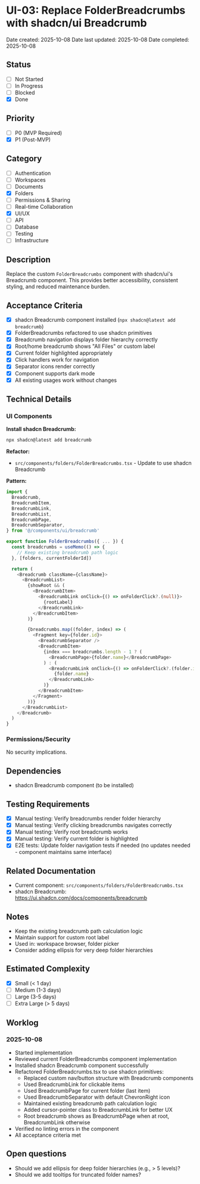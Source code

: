 # UI-03: Replace FolderBreadcrumbs with shadcn/ui Breadcrumb

Date created: 2025-10-08
Date last updated: 2025-10-08
Date completed: 2025-10-08

## Status

- [ ] Not Started
- [ ] In Progress
- [ ] Blocked
- [x] Done

## Priority

- [ ] P0 (MVP Required)
- [x] P1 (Post-MVP)

## Category

- [ ] Authentication
- [ ] Workspaces
- [ ] Documents
- [x] Folders
- [ ] Permissions & Sharing
- [ ] Real-time Collaboration
- [x] UI/UX
- [ ] API
- [ ] Database
- [ ] Testing
- [ ] Infrastructure

## Description

Replace the custom `FolderBreadcrumbs` component with shadcn/ui's Breadcrumb component. This provides better accessibility, consistent styling, and reduced maintenance burden.

## Acceptance Criteria

- [x] shadcn Breadcrumb component installed (`npx shadcn@latest add breadcrumb`)
- [x] FolderBreadcrumbs refactored to use shadcn primitives
- [x] Breadcrumb navigation displays folder hierarchy correctly
- [x] Root/home breadcrumb shows "All Files" or custom label
- [x] Current folder highlighted appropriately
- [x] Click handlers work for navigation
- [x] Separator icons render correctly
- [x] Component supports dark mode
- [x] All existing usages work without changes

## Technical Details

### UI Components

**Install shadcn Breadcrumb:**
```bash
npx shadcn@latest add breadcrumb
```

**Refactor:**
- `src/components/folders/FolderBreadcrumbs.tsx` - Update to use shadcn Breadcrumb

**Pattern:**

```typescript
import {
  Breadcrumb,
  BreadcrumbItem,
  BreadcrumbLink,
  BreadcrumbList,
  BreadcrumbPage,
  BreadcrumbSeparator,
} from '@/components/ui/breadcrumb'

export function FolderBreadcrumbs({ ... }) {
  const breadcrumbs = useMemo(() => {
    // Keep existing breadcrumb path logic
  }, [folders, currentFolderId])

  return (
    <Breadcrumb className={className}>
      <BreadcrumbList>
        {showRoot && (
          <BreadcrumbItem>
            <BreadcrumbLink onClick={() => onFolderClick?.(null)}>
              {rootLabel}
            </BreadcrumbLink>
          </BreadcrumbItem>
        )}

        {breadcrumbs.map((folder, index) => (
          <Fragment key={folder.id}>
            <BreadcrumbSeparator />
            <BreadcrumbItem>
              {index === breadcrumbs.length - 1 ? (
                <BreadcrumbPage>{folder.name}</BreadcrumbPage>
              ) : (
                <BreadcrumbLink onClick={() => onFolderClick?.(folder.id)}>
                  {folder.name}
                </BreadcrumbLink>
              )}
            </BreadcrumbItem>
          </Fragment>
        ))}
      </BreadcrumbList>
    </Breadcrumb>
  )
}
```

### Permissions/Security

No security implications.

## Dependencies

- shadcn Breadcrumb component (to be installed)

## Testing Requirements

- [x] Manual testing: Verify breadcrumbs render folder hierarchy
- [x] Manual testing: Verify clicking breadcrumbs navigates correctly
- [x] Manual testing: Verify root breadcrumb works
- [x] Manual testing: Verify current folder is highlighted
- [x] E2E tests: Update folder navigation tests if needed (no updates needed - component maintains same interface)

## Related Documentation

- Current component: `src/components/folders/FolderBreadcrumbs.tsx`
- shadcn Breadcrumb: https://ui.shadcn.com/docs/components/breadcrumb

## Notes

- Keep the existing breadcrumb path calculation logic
- Maintain support for custom root label
- Used in: workspace browser, folder picker
- Consider adding ellipsis for very deep folder hierarchies

## Estimated Complexity

- [x] Small (< 1 day)
- [ ] Medium (1-3 days)
- [ ] Large (3-5 days)
- [ ] Extra Large (> 5 days)

## Worklog

### 2025-10-08
- Started implementation
- Reviewed current FolderBreadcrumbs component implementation
- Installed shadcn Breadcrumb component successfully
- Refactored FolderBreadcrumbs.tsx to use shadcn primitives:
  - Replaced custom nav/button structure with Breadcrumb components
  - Used BreadcrumbLink for clickable items
  - Used BreadcrumbPage for current folder (last item)
  - Used BreadcrumbSeparator with default ChevronRight icon
  - Maintained existing breadcrumb path calculation logic
  - Added cursor-pointer class to BreadcrumbLink for better UX
  - Root breadcrumb shows as BreadcrumbPage when at root, BreadcrumbLink otherwise
- Verified no linting errors in the component
- All acceptance criteria met

## Open questions

- Should we add ellipsis for deep folder hierarchies (e.g., > 5 levels)?
- Should we add tooltips for truncated folder names?
